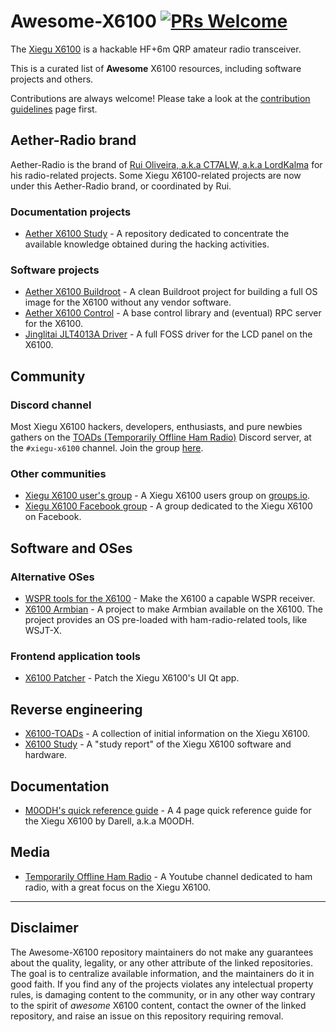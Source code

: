 # Awesome-X6100 [![PRs Welcome](https://img.shields.io/badge/PRs-welcome-brightgreen.svg?style=flat-square)](http://makeapullrequest.com)

The [Xiegu X6100](https://www.radioddity.com/products/xiegu-x6100)
is a hackable HF+6m QRP amateur radio transceiver.

This is a curated list of **Awesome** X6100 resources, including software
projects and others.

Contributions are always welcome! Please take a look at the
[contribution guidelines](https://github.com/ruilvo/awesome-x6100/blob/master/CONTRIBUTING.md)
page first.

## Aether-Radio brand

Aether-Radio is the brand of
[Rui Oliveira, a.k.a CT7ALW, a.k.a LordKalma](https://github.com/ruilvo)
for his radio-related projects.
Some Xiegu X6100-related projects are now under this Aether-Radio brand, or
coordinated by Rui.

### Documentation projects

- [Aether X6100 Study](https://github.com/ruilvo/AetherX6100Study) - A
  repository dedicated to concentrate the available knowledge obtained during
  the hacking activities.

### Software projects

- [Aether X6100 Buildroot](https://github.com/ruilvo/AetherX6100Buildroot) - A clean Buildroot
  project for building a full OS image for the X6100 without any vendor
  software.
- [Aether X6100 Control](https://github.com/ruilvo/AetherX6100Control) - A base
  control library and (eventual) RPC server for the X6100.
- [Jinglitai JLT4013A Driver](https://github.com/ruilvo/panel-jinglitai-jlt4013a) - A
  full FOSS driver for the LCD panel on the X6100.

## Community

### Discord channel

Most Xiegu X6100 hackers, developers, enthusiasts, and pure newbies gathers on
the [TOADs (Temporarily Offline Ham Radio)](https://www.youtube.com/@temporarilyoffline)
Discord server, at the `#xiegu-x6100` channel.
Join the group [here](https://discord.gg/ThGe9T5pHz).

### Other communities

- [Xiegu X6100 user's group](https://groups.io/g/xiegu-x6100) - A Xiegu X6100
  users group on [groups.io](https://groups.io).
- [Xiegu X6100 Facebook group](https://www.facebook.com/groups/339307487629712)
  \- A group dedicated to the Xiegu X6100 on Facebook.

## Software and OSes

### Alternative OSes

- [WSPR tools for the X6100](https://github.com/sstjohn/x6100-wspr) - Make the
  X6100 a capable WSPR receiver.
- [X6100 Armbian](https://github.com/Links2004/x6100-armbian) - A project to
  make Armbian available on the X6100. The project provides an OS pre-loaded
  with ham-radio-related tools, like WSJT-X.

### Frontend application tools

- [X6100 Patcher](https://github.com/UT3UMS/x6100_patcher) - Patch the Xiegu
  X6100's UI Qt app.

## Reverse engineering

- [X6100-TOADs](https://github.com/TemporarilyOffline/X6100-TOADs) - A
  collection of initial information on the Xiegu X6100.
- [X6100 Study](https://github.com/jcyfkimi/X6100_Study) - A "study report" of
  the Xiegu X6100 software and hardware.

## Documentation

- [M0ODH's quick reference
  guide](https://groups.io/g/xiegu-x6100/attachment/1046/0/x6100%20cheatsheet%20-%20v0001.pdf)
  \- A 4 page quick reference guide for the Xiegu X6100 by Darell, a.k.a M0ODH.

## Media

- [Temporarily Offline Ham Radio](https://www.youtube.com/@temporarilyoffline) -
  A Youtube channel dedicated to ham radio, with a great focus on the Xiegu
  X6100.

------

## Disclaimer

The Awesome-X6100 repository maintainers do not make any guarantees about the
quality, legality, or any other attribute of the linked repositories.
The goal is to centralize available information, and the maintainers do it in
good faith.
If you find any of the projects violates any intelectual property rules, is
damaging content to the community, or in any other way contrary to the spirit of
_awesome_ X6100 content, contact the owner of the linked repository,  and raise
an issue on this repository requiring removal.
